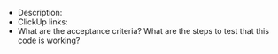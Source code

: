 - Description:
- ClickUp links:
- What are the acceptance criteria? What are the steps to test that this code is working?
